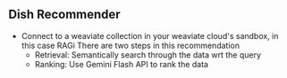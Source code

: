 ## Dish Recommender

- Connect to a weaviate collection in your weaviate cloud's sandbox, in this case RAGi
    There are two steps in this recommendation
     - Retrieval: Semantically search through the data wrt the query
     - Ranking: Use Gemini Flash API to rank the data